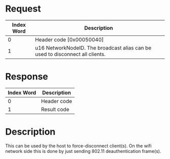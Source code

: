 # Request

| Index Word | Description                                                                   |
|------------|-------------------------------------------------------------------------------|
| 0          | Header code \[0x00050040\]                                                    |
| 1          | u16 NetworkNodeID. The broadcast alias can be used to disconnect all clients. |

# Response

| Index Word | Description |
|------------|-------------|
| 0          | Header code |
| 1          | Result code |

# Description

This can be used by the host to force-disconnect client(s). On the wifi
network side this is done by just sending 802.11 deauthentication
frame(s).